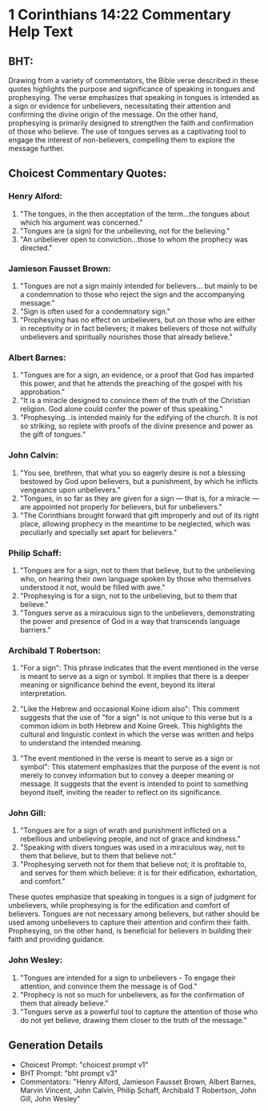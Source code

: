 # 1 Corinthians 14:22 Commentary Help Text

## BHT:
Drawing from a variety of commentators, the Bible verse described in these quotes highlights the purpose and significance of speaking in tongues and prophesying. The verse emphasizes that speaking in tongues is intended as a sign or evidence for unbelievers, necessitating their attention and confirming the divine origin of the message. On the other hand, prophesying is primarily designed to strengthen the faith and confirmation of those who believe. The use of tongues serves as a captivating tool to engage the interest of non-believers, compelling them to explore the message further.

## Choicest Commentary Quotes:
### Henry Alford:
1. "The tongues, in the then acceptation of the term...the tongues about which his argument was concerned."
2. "Tongues are (a sign) for the unbelieving, not for the believing."
3. "An unbeliever open to conviction...those to whom the prophecy was directed."

### Jamieson Fausset Brown:
1. "Tongues are not a sign mainly intended for believers... but mainly to be a condemnation to those who reject the sign and the accompanying message."
2. "Sign is often used for a condemnatory sign."
3. "Prophesying has no effect on unbelievers, but on those who are either in receptivity or in fact believers; it makes believers of those not wilfully unbelievers and spiritually nourishes those that already believe."

### Albert Barnes:
1. "Tongues are for a sign, an evidence, or a proof that God has imparted this power, and that he attends the preaching of the gospel with his approbation."
2. "It is a miracle designed to convince them of the truth of the Christian religion. God alone could confer the power of thus speaking."
3. "Prophesying...is intended mainly for the edifying of the church. It is not so striking, so replete with proofs of the divine presence and power as the gift of tongues."

### John Calvin:
1. "You see, brethren, that what you so eagerly desire is not a blessing bestowed by God upon believers, but a punishment, by which he inflicts vengeance upon unbelievers."
2. "Tongues, in so far as they are given for a sign — that is, for a miracle — are appointed not properly for believers, but for unbelievers."
3. "The Corinthians brought forward that gift improperly and out of its right place, allowing prophecy in the meantime to be neglected, which was peculiarly and specially set apart for believers."

### Philip Schaff:
1. "Tongues are for a sign, not to them that believe, but to the unbelieving who, on hearing their own language spoken by those who themselves understood it not, would be filled with awe." 
2. "Prophesying is for a sign, not to the unbelieving, but to them that believe." 
3. "Tongues serve as a miraculous sign to the unbelievers, demonstrating the power and presence of God in a way that transcends language barriers."

### Archibald T Robertson:
1. "For a sign": This phrase indicates that the event mentioned in the verse is meant to serve as a sign or symbol. It implies that there is a deeper meaning or significance behind the event, beyond its literal interpretation.

2. "Like the Hebrew and occasional Koine idiom also": This comment suggests that the use of "for a sign" is not unique to this verse but is a common idiom in both Hebrew and Koine Greek. This highlights the cultural and linguistic context in which the verse was written and helps to understand the intended meaning.

3. "The event mentioned in the verse is meant to serve as a sign or symbol": This statement emphasizes that the purpose of the event is not merely to convey information but to convey a deeper meaning or message. It suggests that the event is intended to point to something beyond itself, inviting the reader to reflect on its significance.

### John Gill:
1. "Tongues are for a sign of wrath and punishment inflicted on a rebellious and unbelieving people, and not of grace and kindness."
2. "Speaking with divers tongues was used in a miraculous way, not to them that believe, but to them that believe not."
3. "Prophesying serveth not for them that believe not; it is profitable to, and serves for them which believe: it is for their edification, exhortation, and comfort."

These quotes emphasize that speaking in tongues is a sign of judgment for unbelievers, while prophesying is for the edification and comfort of believers. Tongues are not necessary among believers, but rather should be used among unbelievers to capture their attention and confirm their faith. Prophesying, on the other hand, is beneficial for believers in building their faith and providing guidance.

### John Wesley:
1. "Tongues are intended for a sign to unbelievers - To engage their attention, and convince them the message is of God." 
2. "Prophecy is not so much for unbelievers, as for the confirmation of them that already believe." 
3. "Tongues serve as a powerful tool to capture the attention of those who do not yet believe, drawing them closer to the truth of the message."


## Generation Details
- Choicest Prompt: "choicest prompt v1"
- BHT Prompt: "bht prompt v3"
- Commentators: "Henry Alford, Jamieson Fausset Brown, Albert Barnes, Marvin Vincent, John Calvin, Philip Schaff, Archibald T Robertson, John Gill, John Wesley"
